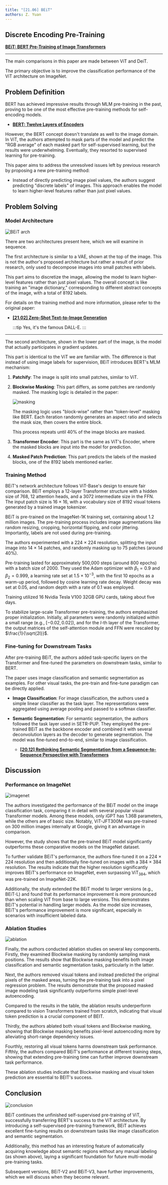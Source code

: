 ```yaml
---
title: "[21.06] BEiT"
authors: Z. Yuan
---
```


## Discrete Encoding Pre-Training

[**BEiT: BERT Pre-Training of Image Transformers**](https://arxiv.org/abs/2106.08254)

---

The main comparisons in this paper are made between ViT and DeiT.

The primary objective is to improve the classification performance of the ViT architecture on ImageNet.

## Problem Definition

BERT has achieved impressive results through MLM pre-training in the past, proving to be one of the most effective pre-training methods for self-encoding models.

- [**BERT: Twelve Layers of Encoders**](../../transformers/1810-bert/index.md)

However, the BERT concept doesn't translate as well to the image domain. In ViT, the authors attempted to mask parts of the model and predict the "RGB average" of each masked part for self-supervised learning, but the results were underwhelming. Eventually, they resorted to supervised learning for pre-training.

This paper aims to address the unresolved issues left by previous research by proposing a new pre-training method:

- Instead of directly predicting image pixel values, the authors suggest predicting "discrete labels" of images. This approach enables the model to learn higher-level features rather than just pixel values.

## Problem Solving

### Model Architecture

![BEiT arch](./img/img1.jpg)

There are two architectures present here, which we will examine in sequence.

The first architecture is similar to a VAE, shown at the top of the image. This is not the author's proposed architecture but rather a result of prior research, only used to decompose images into small patches with labels.

This part aims to discretize the image, allowing the model to learn higher-level features rather than just pixel values. The overall concept is like training an "image dictionary," corresponding to different abstract concepts of the image, with a total of 8192 labels.

For details on the training method and more information, please refer to the original paper:

- [**[21.02] Zero-Shot Text-to-Image Generation**](https://arxiv.org/abs/2102.12092)

  :::tip
  Yes, it's the famous DALL-E.
  :::

---

The second architecture, shown in the lower part of the image, is the model that actually participates in gradient updates.

This part is identical to the ViT we are familiar with. The difference is that instead of using image labels for supervision, BEiT introduces BERT's MLM mechanism:

1. **Patchify**: The image is split into small patches, similar to ViT.
2. **Blockwise Masking**: This part differs, as some patches are randomly masked. The masking logic is detailed in the paper:

   ![masking](./img/img2.jpg)

   The masking logic uses "block-wise" rather than "token-level" masking like BERT. Each iteration randomly generates an aspect ratio and selects the mask size, then covers the entire block.

   This process repeats until 40% of the image blocks are masked.

3. **Transformer Encoder**: This part is the same as ViT's Encoder, where the masked blocks are input into the model for prediction.
4. **Masked Patch Prediction**: This part predicts the labels of the masked blocks, one of the 8192 labels mentioned earlier.

### Training Method

BEiT's network architecture follows ViT-Base's design to ensure fair comparison. BEiT employs a 12-layer Transformer structure with a hidden size of 768, 12 attention heads, and a 3072 intermediate size in the FFN. The input patch size is 16 × 16, with a vocabulary size of 8192 visual tokens generated by a trained image tokenizer.

BEiT is pre-trained on the ImageNet-1K training set, containing about 1.2 million images. The pre-training process includes image augmentations like random resizing, cropping, horizontal flipping, and color jittering. Importantly, labels are not used during pre-training.

The authors experimented with a 224 × 224 resolution, splitting the input image into 14 × 14 patches, and randomly masking up to 75 patches (around 40%).

Pre-training lasted for approximately 500,000 steps (around 800 epochs) with a batch size of 2000. They used the Adam optimizer with $\beta_1 = 0.9$ and $\beta_2 = 0.999$, a learning rate set at $1.5 \times 10^{-3}$, with the first 10 epochs as a warm-up period, followed by cosine learning rate decay. Weight decay was set at 0.05, and random depth with a rate of 0.1 was employed.

Training utilized 16 Nvidia Tesla V100 32GB GPU cards, taking about five days.

To stabilize large-scale Transformer pre-training, the authors emphasized proper initialization. Initially, all parameters were randomly initialized within a small range (e.g., $[-0.02, 0.02]$), and for the $l$-th layer of the Transformer, the output matrices of the self-attention module and FFN were rescaled by $\frac{1}{\sqrt{2l}}$.

### Fine-tuning for Downstream Tasks

After pre-training BEiT, the authors added task-specific layers on the Transformer and fine-tuned the parameters on downstream tasks, similar to BERT.

The paper uses image classification and semantic segmentation as examples. For other visual tasks, the pre-train and fine-tune paradigm can be directly applied.

- **Image Classification**: For image classification, the authors used a simple linear classifier as the task layer. The representations were aggregated using average pooling and passed to a softmax classifier.
- **Semantic Segmentation**: For semantic segmentation, the authors followed the task layer used in SETR-PUP. They employed the pre-trained BEiT as the backbone encoder and combined it with several deconvolution layers as the decoder to generate segmentation. The model was fine-tuned end-to-end, similar to image classification.

  - [**[20.12] Rethinking Semantic Segmentation from a Sequence-to-Sequence Perspective with Transformers**](https://arxiv.org/abs/2012.15840)

## Discussion

### Performance on ImageNet

![imagenet](./img/img3.jpg)

The authors investigated the performance of the BEiT model on the image classification task, comparing it in detail with several popular visual Transformer models. Among these models, only iGPT has 1.36B parameters, while the others are of basic size. Notably, ViT-JFT300M was pre-trained on 300 million images internally at Google, giving it an advantage in comparison.

However, the study shows that the pre-trained BEiT model significantly outperforms these comparative models on the ImageNet dataset.

To further validate BEiT's performance, the authors fine-tuned it on a 224 × 224 resolution and then additionally fine-tuned on images with a 384 × 384 resolution. The results indicate that the higher resolution significantly improves BEiT's performance on ImageNet, even surpassing $\text{ViT}_{384}$, which was pre-trained on ImageNet-22K.

Additionally, the study extended the BEiT model to larger versions (e.g., BEiT-L) and found that its performance improvement is more pronounced than when scaling ViT from base to large versions. This demonstrates BEiT's potential in handling larger models. As the model size increases, BEiT's performance improvement is more significant, especially in scenarios with insufficient labeled data.

### Ablation Studies

![ablation](./img/img4.jpg)

Finally, the authors conducted ablation studies on several key components. Firstly, they examined Blockwise masking by randomly sampling mask positions. The results show that Blockwise masking benefits both image classification and semantic segmentation tasks, particularly in the latter.

Next, the authors removed visual tokens and instead predicted the original pixels of the masked areas, turning the pre-training task into a pixel regression problem. The results demonstrate that the proposed masked image modeling task significantly outperforms simple pixel-level autoencoding.

Compared to the results in the table, the ablation results underperform compared to vision Transformers trained from scratch, indicating that visual token prediction is a crucial component of BEIT.

Thirdly, the authors ablated both visual tokens and Blockwise masking, showing that Blockwise masking benefits pixel-level autoencoding more by alleviating short-range dependency issues.

Fourthly, restoring all visual tokens harms downstream task performance. Fifthly, the authors compared BEiT's performance at different training steps, showing that extending pre-training time can further improve downstream task performance.

These ablation studies indicate that Blockwise masking and visual token prediction are essential to BEIT's success.

## Conclusion

![conclusion](./img/img5.jpg)

BEiT continues the unfinished self-supervised pre-training of ViT, successfully transferring BERT's success to the ViT architecture. By introducing a self-supervised pre-training framework, BEiT achieves excellent fine-tuning results on downstream tasks like image classification and semantic segmentation.

Additionally, this method has an interesting feature of automatically acquiring knowledge about semantic regions without any manual labeling (as shown above), laying a significant foundation for future multi-modal pre-training tasks.

Subsequent versions, BEiT-V2 and BEiT-V3, have further improvements, which we will discuss when they become relevant.

